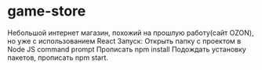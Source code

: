 # game-store
Небольшой интернет магазин, похожий на прошлую работу(сайт OZON), но уже с использованием React
Запуск:
Открыть папку с проектом в Node JS command prompt
Прописать npm install
Подождать установку пакетов, прописать npm start.
